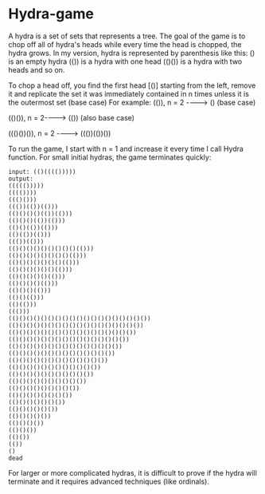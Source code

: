 # Hydra-game

A hydra is a set of sets that represents a tree. The goal of the game is to chop off all of hydra's heads while every time the head is chopped, the hydra grows. 
In my version, hydra is represented by parenthesis like this: 
() is an empty hydra 
(()) is a hydra with one head
(()()) is a hydra with two heads and so on. 

To chop a head off, you find the first head [()] starting from the left, remove it and replicate the set it was immediately contained in n times unless it is the outermost set (base case) 
For example: 
(()), n = 2 ----> () (base case)

(()()), n = 2----> (()) (also base case)

((()())()), n = 2 ----> ((())(())()) 

To run the game, I start with n = 1 and increase it every time I call Hydra function. For small initial hydras, the game terminates quickly: 
```
input: (()(((()))))
output:
((((()))))
(((())))
((()()))
((())(())(()))
(()()()()(())(()))
(()()()(())(()))
(()()(())(()))
(()(())(()))
((())(()))
(()()()()()()()()()(()))
(()()()()()()()()(()))
(()()()()()()()(()))
(()()()()()()(()))
(()()()()()(()))
(()()()()(()))
(()()()(()))
(()()(()))
(()(()))
((()))
(()()()()()()()()()()()()()()()()()()())
(()()()()()()()()()()()()()()()()()())
(()()()()()()()()()()()()()()()()())
(()()()()()()()()()()()()()()()())
(()()()()()()()()()()()()()()())
(()()()()()()()()()()()()()())
(()()()()()()()()()()()()())
(()()()()()()()()()()()())
(()()()()()()()()()()())
(()()()()()()()()()())
(()()()()()()()()())
(()()()()()()()())
(()()()()()()())
(()()()()()())
(()()()()())
(()()()())
(()()())
(()())
(())
()
dead
```

For larger or more complicated hydras, it is difficult to prove if the hydra will terminate and it requires advanced techniques (like ordinals). 
